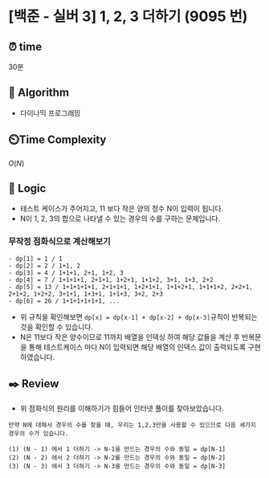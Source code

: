 # [백준 - 실버 3] 1, 2, 3 더하기 (9095 번)

## ⏰  **time**

30분

## :pushpin: **Algorithm**

- 다이나믹 프로그래밍

## ⏲️**Time Complexity**

$O(N)$

## :round_pushpin: **Logic**

- 테스트 케이스가 주어지고, 11 보다 작은 양의 정수 N이 입력이 됩니다.
- N이 1, 2, 3의 합으로 나타낼 수 있는 경우의 수를 구하는 문제입니다.

### 무작정 점화식으로 계산해보기
```commandline
- dp[1] = 1 / 1
- dp[2] = 2 / 1+1, 2
- dp[3] = 4 / 1+1+1, 2+1, 1+2, 3
- dp[4] = 7 / 1+1+1+1, 2+1+1, 1+2+1, 1+1+2, 3+1, 1+3, 2+2
- dp[5] = 13 / 1+1+1+1+1, 2+1+1+1, 1+2+1+1, 1+1+2+1, 1+1+1+2, 2+2+1, 2+1+2, 1+2+2, 3+1+1, 1+3+1, 1+1+3, 3+2, 2+3
- dp[6] = 26 / 1+1+1+1+1+1, ...

```
- 위 규칙을 확인해보면 `dp[x] = dp[x-1] + dp[x-2] + dp[x-3]`규칙이 반복되는 것을 확인할 수 있습니다.
- N은 11보다 작은 양수이므로 11까지 배열을 인덱싱 하여 해당 값들을 계산 후 반복문을 통해 테스트케이스 마다 N이 입력되면 해당 배열의 인덱스 값이 출력되도록 구현하였습니다.


## :black_nib: **Review**

- 위 점화식의 원리를 이해하기가 힘들어 인터넷 풀이를 찾아보았습니다.
```commandline
만약 N에 대해서 경우의 수를 찾을 때, 우리는 1,2,3만을 사용할 수 있으므로 다음 세가지 경우의 수가 있습니다.

(1) (N - 1) 에서 1 더하기 -> N-1을 만드는 경우의 수와 동일 = dp[N-1]
(2) (N - 2) 에서 2 더하기 -> N-2를 만드는 경우의 수와 동일 = dp[N-2]
(3) (N - 3) 에서 3 더하기 -> N-3을 만드는 경우의 수와 동일 = dp[N-3]

```